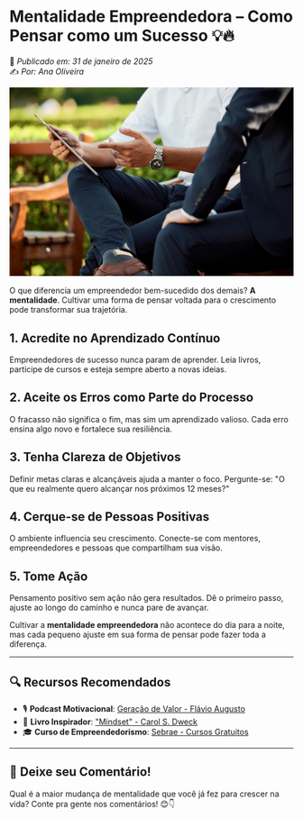 # Mentalidade Empreendedora – Como Pensar como um Sucesso 💡🔥  
📅 *Publicado em: 31 de janeiro de 2025*  
✍️ *Por: Ana Oliveira*  

![Mentalidade Empreendedora](../assets/images/mentalidade-empreendedora.jpg)

O que diferencia um empreendedor bem-sucedido dos demais? **A mentalidade**. Cultivar uma forma de pensar voltada para o crescimento pode transformar sua trajetória.

## 1. Acredite no Aprendizado Contínuo  
Empreendedores de sucesso nunca param de aprender. Leia livros, participe de cursos e esteja sempre aberto a novas ideias.

## 2. Aceite os Erros como Parte do Processo  
O fracasso não significa o fim, mas sim um aprendizado valioso. Cada erro ensina algo novo e fortalece sua resiliência.

## 3. Tenha Clareza de Objetivos  
Definir metas claras e alcançáveis ajuda a manter o foco. Pergunte-se: "O que eu realmente quero alcançar nos próximos 12 meses?"

## 4. Cerque-se de Pessoas Positivas  
O ambiente influencia seu crescimento. Conecte-se com mentores, empreendedores e pessoas que compartilham sua visão.

## 5. Tome Ação  
Pensamento positivo sem ação não gera resultados. Dê o primeiro passo, ajuste ao longo do caminho e nunca pare de avançar.

Cultivar a **mentalidade empreendedora** não acontece do dia para a noite, mas cada pequeno ajuste em sua forma de pensar pode fazer toda a diferença.

---

## 🔍 **Recursos Recomendados**
- 🎙 **Podcast Motivacional**: [Geração de Valor - Flávio Augusto](https://open.spotify.com/show/geracao-de-valor)
- 📖 **Livro Inspirador**: ["Mindset" - Carol S. Dweck](https://amzn.to/3yL3OVY)
- 🎓 **Curso de Empreendedorismo**: [Sebrae - Cursos Gratuitos](https://www.sebrae.com.br/sites/PortalSebrae/cursosonline)

---

## 💬 **Deixe seu Comentário!**  
Qual é a maior mudança de mentalidade que você já fez para crescer na vida? Conte pra gente nos comentários! 😊👇  
